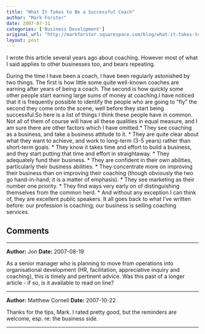 ```yaml
---
title: "What It Takes to Be a Successful Coach"
author: "Mark Forster"
date: 2007-07-31
categories: ['Business Development']
original_url: "http://markforster.squarespace.com/blog/what-it-takes-to-be-a-successful-coach.html"
layout: post
---
```


I wrote this article several years ago about coaching. However most of what I said applies to other businesses too, and bears repeating.

During the time I have been a coach, I have been regularly astonished by two things. The first is how little some quite well-known coaches are earning after years of being a coach. The second is how quickly some other people start earning large sums of money at coaching.I have noticed that it is frequently possible to identify the people who are going to “fly” the second they come onto the scene, well before they start being successful.So here is a list of things I think these people have in common. Not all of them of course will have all these qualities in equal measure, and I am sure there are other factors which I have omitted.* They see coaching as a business, and take a business attitude to it. * They are quite clear about what they want to achieve, and work to long-term (3-5 years) rather than short-term goals. * They know it takes time and effort to build a business, and they start putting that time and effort in straightaway. * They adequately fund their business. * They are confident in their own abilities, particularly their business abilities. * They concentrate more on improving their business than on improving their coaching (though obviously the two go hand-in-hand; it is a matter of emphasis). * They see marketing as their number one priority. * They find ways very early on of distinguishing themselves from the common herd. * And without any exception I can think of, they are excellent public speakers. It all goes back to what I’ve written before: our profession is coaching; our business is selling coaching services.


## Comments

---

**Author:** Jon
**Date:** 2007-08-19

As a senior manager who is planning to move from operations into organisational development (HR, facilitation, appreciative inquiry and coaching), this is timely and pertinent advice. Was this past of a longer article - if so, is it available to read on line?

---

**Author:** Matthew Cornell
**Date:** 2007-10-22

Thanks for the tips, Mark. I rated pretty good, but the reminders are welcome, esp. re: the business side.

---
